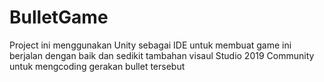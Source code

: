 # BulletGame
Project ini menggunakan Unity sebagai IDE untuk membuat game ini berjalan dengan baik dan sedikit tambahan visaul Studio 2019 Community untuk mengcoding gerakan bullet tersebut
